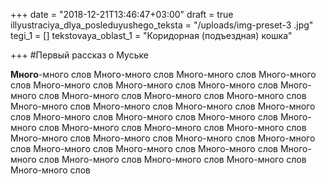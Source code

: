 +++
date = "2018-12-21T13:46:47+03:00"
draft = true
illyustraciya_dlya_posleduyushego_teksta = "/uploads/img-preset-3  .jpg"
tegi_1 = []
tekstovaya_oblast_1 = "Коридорная (подъездная) кошка"

+++
\#Первый рассказ о Муське

**Много**-много слов   Много-много слов   Много-много слов   Много-много слов   Много-много слов   Много-много слов   Много-много слов   Много-много слов   Много-много слов   Много-много слов   Много-много слов   Много-много слов   Много-много слов   Много-много слов   Много-много слов   Много-много слов   Много-много слов   Много-много слов   Много-много слов   Много-много слов   Много-много слов   Много-много слов   Много-много слов   Много-много слов   Много-много слов   Много-много слов   Много-много слов   Много-много слов   Много-много слов   Много-много слов   Много-много слов   Много-много слов   Много-много слов   Много-много слов   